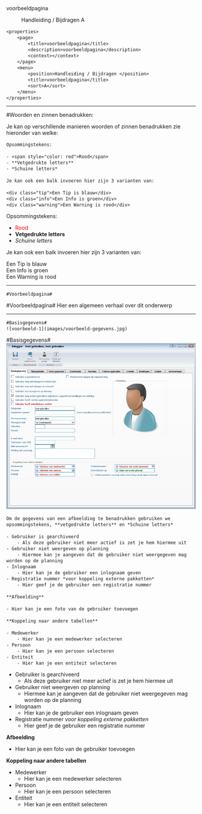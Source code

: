 <properties>
	<page>
		<title>voorbeeldpagina</title>
		<description>voorbeeldpagina</description>
		<context></context>
	</page>
	<menu>
		<position>Handleiding / Bijdragen </position>
		<title>voorbeeldpagina</title>
		<sort>A</sort>
	</menu>
</properties>

    <properties>
    	<page>
    		<title>voorbeeldpagina</title>
    		<description>voorbeeldpagina</description>
    		<context></context>
    	</page>
    	<menu>
    		<position>Handleiding / Bijdragen </position>
    		<title>voorbeeldpagina</title>
    		<sort>A</sort>
    	</menu>
    </properties>

----------

#Woorden en zinnen benadrukken:

Je kan op verschillende manieren woorden of zinnen benadrukken zie hieronder van welke:

    Opsommingstekens:
    
    - <span style="color: red">Rood</span>
    - **Vetgedrukte letters**
    - *Schuine letters*
    
    Je kan ook een balk invoeren hier zijn 3 varianten van:
    
    <div class="tip">Een Tip is blauw</div>
    <div class="info">Een Info is groen</div>
    <div class="warning">Een Warning is rood</div>

Opsommingstekens:

- <span style="color: red">Rood</span>
- **Vetgedrukte letters**
- *Schuine letters*

Je kan ook een balk invoeren hier zijn 3 varianten van:

<div class="tip">Een Tip is blauw</div>
<div class="info">Een Info is groen</div>
<div class="warning">Een Warning is rood</div>


----------




    #Voorbeeldpagina#

#Voorbeeldpagina#
Hier een algemeen verhaal over dit onderwerp

----------

    #Basisgegevens#
    ![voorbeeld-1](images/voorbeeld-gegevens.jpg)
#Basisgegevens#
![voorbeeld-1](images/voorbeeld-gegevens.jpg)

    Om de gegevens van een afbeelding te benadrukken gebruiken we opsommingstekens, **vetgedrukte letters** en *Schuine letters*
    
    - Gebruiker is gearchiveerd
	    - Als deze gebruiker niet meer actief is zet je hem hiermee uit
    - Gebruiker niet weergeven op planning
	    - Hiermee kan je aangeven dat de gebruiker niet weergegeven mag worden op de planning
	- Inlognaam
		- Hier kan je de gebruiker een inlognaam geven
	- Registratie nummer *voor koppeling externe pakketten*
		- Hier geef je de gebruiker een registratie nummer
		
    **Afbeelding**

	- Hier kan je een foto van de gebruiker toevoegen

	**Koppeling naar andere tabellen**

	- Medewerker
		- Hier kan je een medewerker selecteren
	- Persoon
		- Hier kan je een persoon selecteren
	- Entiteit
		- Hier kan je een entiteit selecteren

- Gebruiker is gearchiveerd
	- Als deze gebruiker niet meer actief is zet je hem hiermee uit
- Gebruiker niet weergeven op planning
	- Hiermee kan je aangeven dat de gebruiker niet weergegeven mag worden op de planning
- Inlognaam
	- Hier kan je de gebruiker een inlognaam geven
- Registratie nummer *voor koppeling externe pakketten*
	- Hier geef je de gebruiker een registratie nummer

**Afbeelding**

- Hier kan je een foto van de gebruiker toevoegen

**Koppeling naar andere tabellen**

- Medewerker
	- Hier kan je een medewerker selecteren
- Persoon
	- Hier kan je een persoon selecteren
- Entiteit
	- Hier kan je een entiteit selecteren

